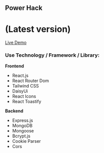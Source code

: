 ## Power Hack

# (Latest version)

[Live Demo](https://www.power-hack.com)

### Use Technology / Framework / Library:

**Frontend**

- React.js
- React Router Dom
- Tailwind CSS
- DaisyUi
- React Icons
- React Toastify

**Backend**

- Express.js
- MongoDB
- Mongoose
- Bcrypt.js
- Cookie Parser
- Cors
